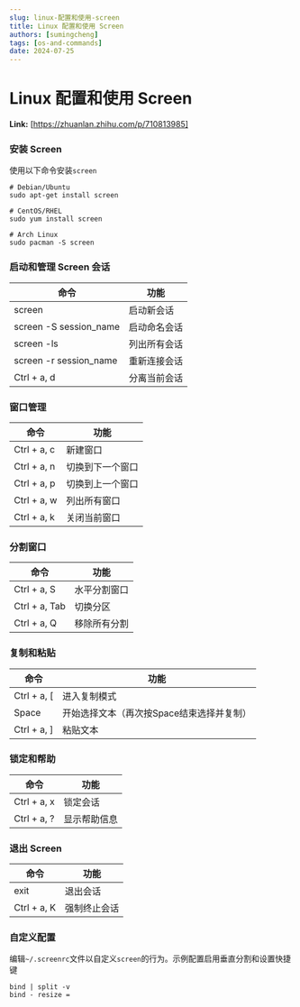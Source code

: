 ```yaml
---
slug: linux-配置和使用-screen
title: Linux 配置和使用 Screen
authors: [sumingcheng]
tags: [os-and-commands]
date: 2024-07-25
---
```


# Linux 配置和使用 Screen



 **Link:** [https://zhuanlan.zhihu.com/p/710813985]

### 安装 Screen  

使用以下命令安装`screen`

```
# Debian/Ubuntu
sudo apt-get install screen
​
# CentOS/RHEL
sudo yum install screen
​
# Arch Linux
sudo pacman -S screen
```
### 启动和管理 Screen 会话  

| 命令 | 功能 |
| --- | --- |
| screen | 启动新会话 |
| screen -S session\_name | 启动命名会话 |
| screen -ls | 列出所有会话 |
| screen -r session\_name | 重新连接会话 |
| Ctrl + a, d | 分离当前会话 |

### 窗口管理  

| 命令 | 功能 |
| --- | --- |
| Ctrl + a, c | 新建窗口 |
| Ctrl + a, n | 切换到下一个窗口 |
| Ctrl + a, p | 切换到上一个窗口 |
| Ctrl + a, w | 列出所有窗口 |
| Ctrl + a, k | 关闭当前窗口 |

### 分割窗口  

| 命令 | 功能 |
| --- | --- |
| Ctrl + a, S | 水平分割窗口 |
| Ctrl + a, Tab | 切换分区 |
| Ctrl + a, Q | 移除所有分割 |

### 复制和粘贴  

| 命令 | 功能 |
| --- | --- |
| Ctrl + a, [ | 进入复制模式 |
| Space | 开始选择文本（再次按Space结束选择并复制） |
| Ctrl + a, ] | 粘贴文本 |

### 锁定和帮助  

| 命令 | 功能 |
| --- | --- |
| Ctrl + a, x | 锁定会话 |
| Ctrl + a, ? | 显示帮助信息 |

### 退出 Screen  

| 命令 | 功能 |
| --- | --- |
| exit | 退出会话 |
| Ctrl + a, K | 强制终止会话 |

### 自定义配置  

编辑`~/.screenrc`文件以自定义`screen`的行为。示例配置启用垂直分割和设置快捷键

```
bind | split -v
bind - resize =
```